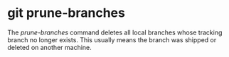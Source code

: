 # git prune-branches

The _prune-branches_ command deletes all local branches whose tracking branch no
longer exists. This usually means the branch was shipped or deleted on another
machine.
